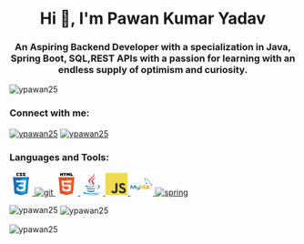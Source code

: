 
 <h1 align="center">Hi 👋, I'm Pawan Kumar Yadav</h1>
<h3 align="center">An Aspiring Backend Developer with a specialization in Java, Spring Boot, SQL,REST APIs with a passion for learning with an endless supply of optimism and curiosity.</h3>

<p align="left"> <img src="https://komarev.com/ghpvc/?username=ypawan25&label=Profile%20views&color=0e75b6&style=flat" alt="ypawan25" /> </p>

<h3 align="left">Connect with me:</h3>
<p align="left">
<a href="https://linkedin.com/in/ypawan25" target="blank"><img align="center" src="https://raw.githubusercontent.com/rahuldkjain/github-profile-readme-generator/master/src/images/icons/Social/linked-in-alt.svg" alt="ypawan25" height="30" width="40" /></a>
 <a href="https:///ypawan25.github.io/" target="blank"><img align="center" src="[https://raw.githubusercontent.com/rahuldkjain/github-profile-readme-generator/master/src/images/icons/Social/linked-in-alt.svg](https://encrypted-tbn0.gstatic.com/images?q=tbn:ANd9GcSMmnNP7mkOL4nKiQqkjxwaa7h042MuO62PNg&usqp=CAU)" alt="ypawan25" height="30" width="40" /></a>
</p>

<h3 align="left">Languages and Tools:</h3>
<p align="left"> <a href="https://www.w3schools.com/css/" target="_blank" rel="noreferrer"> <img src="https://raw.githubusercontent.com/devicons/devicon/master/icons/css3/css3-original-wordmark.svg" alt="css3" width="40" height="40"/> </a> <a href="https://git-scm.com/" target="_blank" rel="noreferrer"> <img src="https://www.vectorlogo.zone/logos/git-scm/git-scm-icon.svg" alt="git" width="40" height="40"/> </a> <a href="https://www.w3.org/html/" target="_blank" rel="noreferrer"> <img src="https://raw.githubusercontent.com/devicons/devicon/master/icons/html5/html5-original-wordmark.svg" alt="html5" width="40" height="40"/> </a> <a href="https://www.java.com" target="_blank" rel="noreferrer"> <img src="https://raw.githubusercontent.com/devicons/devicon/master/icons/java/java-original.svg" alt="java" width="40" height="40"/> </a> <a href="https://developer.mozilla.org/en-US/docs/Web/JavaScript" target="_blank" rel="noreferrer"> <img src="https://raw.githubusercontent.com/devicons/devicon/master/icons/javascript/javascript-original.svg" alt="javascript" width="40" height="40"/> </a> <a href="https://www.mysql.com/" target="_blank" rel="noreferrer"> <img src="https://raw.githubusercontent.com/devicons/devicon/master/icons/mysql/mysql-original-wordmark.svg" alt="mysql" width="40" height="40"/> </a> <a href="https://spring.io/" target="_blank" rel="noreferrer"> <img src="https://www.vectorlogo.zone/logos/springio/springio-icon.svg" alt="spring" width="40" height="40"/> </a> </p>

<p><img align="left" src="https://github-readme-stats.vercel.app/api/top-langs?username=ypawan25&show_icons=true&locale=en&layout=compact" alt="ypawan25" /></p>

<p>&nbsp;<img align="center" src="https://github-readme-stats.vercel.app/api?username=ypawan25&show_icons=true&locale=en" alt="ypawan25" /></p>

<p><img align="center" src="https://github-readme-streak-stats.herokuapp.com/?user=ypawan25&" alt="ypawan25" /></p>



